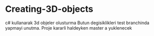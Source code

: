 # Creating-3D-objects
c# kullanarak 3d objeler olusturma
Butun degisiklikleri test branchinda yapmayi unutma.
Proje kararli haldeyken master a yuklenecek
